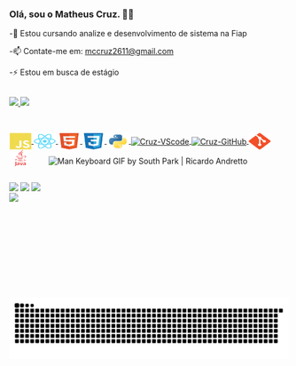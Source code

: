  ### Olá, sou o Matheus Cruz. 👋🏻

-🌱 Estou cursando analize e desenvolvimento de sistema na Fiap

-📫 Contate-me em: mccruz2611@gmail.com

-⚡ Estou em busca de estágio

##

<div>
  <a href="https://github.com/CruzOliveira">
  <img height="165em" src="https://github-readme-stats.vercel.app/api?username=CruzOliveira&show_icons=true&theme=dark&include_all_commits=true&count_private=true"/>
  <img height="165em" src="https://github-readme-stats.vercel.app/api/top-langs/?username=CruzOliveira&layout=compact&langs_count=7&theme=dark"/>
</div>
  
  ##
  
<div style="display: inline_block"><br>
  <img align="center" alt="Cruz-Js" height="30" width="40" src="https://raw.githubusercontent.com/devicons/devicon/master/icons/javascript/javascript-plain.svg">  
  <img align="center" alt="Cruz-React" height="30" width="40" src="https://raw.githubusercontent.com/devicons/devicon/master/icons/react/react-original.svg">
  <img align="center" alt="Cruz-HTML" height="30" width="40" src="https://raw.githubusercontent.com/devicons/devicon/master/icons/html5/html5-original.svg">
  <img align="center" alt="Cruz-CSS" height="30" width="40" src="https://raw.githubusercontent.com/devicons/devicon/master/icons/css3/css3-original.svg">
  <img align="center" alt="Cruz-Python" height="30" width="40" src="https://raw.githubusercontent.com/devicons/devicon/master/icons/python/python-original.svg">
  <img align="center" alt="Cruz-VScode" height="30" width="40" src="https://cdn.jsdelivr.net/gh/devicons/devicon/icons/visualstudio/visualstudio-plain.svg">
  <img align="center" alt="Cruz-GitHub" height="30" width="40" src="https://cdn.jsdelivr.net/gh/devicons/devicon/icons/github/github-original.svg">
  <img align="center" alt="Cruz-Git" height="30" width="40" src="https://raw.githubusercontent.com/devicons/devicon/00f02ef57fb7601fd1ddcc2fe6fe670fef3ae3e4/icons/git/git-plain.svg">
  <img align="center" alt="Cruz-Git" height="30" width="40" src="https://raw.githubusercontent.com/devicons/devicon/00f02ef57fb7601fd1ddcc2fe6fe670fef3ae3e4/icons/java/java-plain-wordmark.svg">
  
  <img align="right" height="140" width="250"  src="https://ricardoandretto.jor.br/wp-content/uploads/2018/04/Man-Keyboard-GIF-by-South-Park.gif" alt="Man Keyboard GIF by South Park | Ricardo Andretto" jsname="HiaYvf" jsaction="load:XAeZkd;" class="n3VNCb" data-noaft="1" style="width: 433px; height: 243.562px; margin: 11.8688px 0px;">
 
  
</div>
  
 
  ##
  
<div> 
  <a href="https://instagram.com/" target="_blank"><img src="https://img.shields.io/badge/-Instagram-%23E4405F?style=for-the-badge&logo=instagram&logoColor=white" target="_blank"></a> 
  <a href="mailto:mccruz2611@gmail.com"><img src="https://img.shields.io/badge/-Gmail-%23333?style=for-the-badge&logo=gmail&logoColor=white" target="_blank"></a>  
  <a href="https://www.linkedin.com/in/-45875016a" target="_blank"><img src="https://img.shields.io/badge/-LinkedIn-%230077B5?style=for-the-badge&logo=linkedin&logoColor=white" target="_blank"></a>
  <a href="https://discordapp.com/users/" target="_blank"><img src="https://img.shields.io/badge/Discord-7289DA?style=for-the-badge&logo=discord&logoColor=white" target="_blank"></a>
 
  
 
  ##
  
  ![Snake animation](https://github.com/CruzOliveira/CruzOliveira/blob/output/github-contribution-grid-snake.svg)
 
</div>
